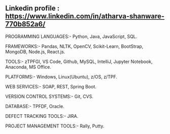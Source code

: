 Linkedin profile : https://www.linkedin.com/in/atharva-shanware-770b852a6/
----------------------------------------------------------------------------------------------
PROGRAMMING LANGUAGES:-   Python, Java, JavaScript, SQL.

FRAMEWORKS:-   Pandas, NLTK, OpenCV, Scikit-Learn, BootStrap, MongoDB, Node.js, React.js.

TOOLS:-   zTPFGI, VS Code, Github, MySQL, IntelliJ, Jupyter Notebook, Anaconda, MS Office.

PLATFORMS:-   Windows, Linux(Ubuntu), z/OS, z/TPF.

WEB SERVICES:-   SOAP, REST, Spring Boot.

VERSION CONTROL SYSTEMS:-   Git, CVS.

DATABASE:-   TPFDF, Oracle.

DEFECT TRACKING TOOLS:-   JIRA.

PROJECT MANAGEMENT TOOLS:-   Rally, Putty. 
